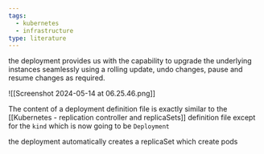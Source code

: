 ```yaml
---
tags:
  - kubernetes
  - infrastructure
type: literature
---
```

the deployment provides us with the capability to upgrade the underlying instances seamlessly using a rolling update, undo changes, pause and resume changes as required. 

![[Screenshot 2024-05-14 at 06.25.46.png]]

The content of a deployment definition file is exactly similar to the [[Kubernetes - replication controller and replicaSets]] definition file except for the `kind` which is now going to be  `Deployment`

the deployment automatically creates a replicaSet which create pods 